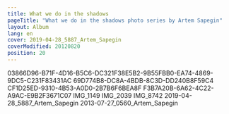 ```yaml
---
title: What we do in the shadows
pageTitle: "What we do in the shadows photo series by Artem Sapegin"
layout: Album
lang: en
cover: 2019-04-28_5887_Artem_Sapegin
coverModified: 20120820
position: 20
---
```


03866D96-B71F-4D16-B5C6-DC321F38E5B2-9B55FBB0-EA74-4869-9DC5-C231F83431AC
69D774B8-DC8A-4BDB-8C3D-DD240B8F59C4
CF1D25ED-9310-4B53-A0D0-2B7B6F6BEA8F
F3B7A20B-6A62-4C22-A9AC-E9B2F3671C07
IMG_1149
IMG_2039
IMG_8742
2019-04-28_5887_Artem_Sapegin
2013-07-27_0560_Artem_Sapegin
